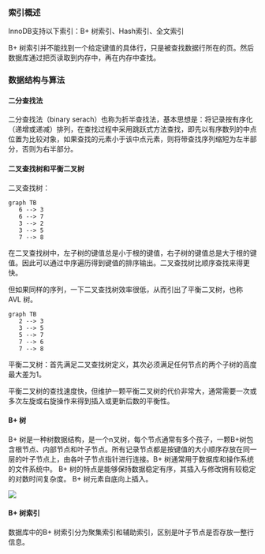 ### 索引概述

InnoDB支持以下索引：B+ 树索引、Hash索引、全文索引

B+ 树索引并不能找到一个给定键值的具体行，只是被查找数据行所在的页。然后数据库通过把页读取到内存中，再在内存中查找。

### 数据结构与算法

#### 二分查找法

二分查找法（binary serach）也称为折半查找法，基本思想是：将记录按有序化（递增或递减）排列，在查找过程中采用跳跃式方法查找，即先以有序数列的中点位置为比较对象，如果查找的元素小于该中点元素，则将带查找序列缩短为左半部分，否则为右半部分。

#### 二叉查找树和平衡二叉树

二叉查找树：

```mermaid
graph TB
   6 --> 3
   6 --> 7
   3 --> 2
   3 --> 5
   7 --> 8
```

在二叉查找树中，左子树的键值总是小于根的键值，右子树的键值总是大于根的键值。因此可以通过中序遍历得到键值的排序输出。二叉查找树比顺序查找来得更快。

但如果同样的序列，一下二叉查找树效率很低，从而引出了平衡二叉树，也称 AVL 树。

```mermaid
graph TB
   2 --> 3   
   3 --> 5
   5 --> 7
   7 --> 6
   7 --> 8
```

平衡二叉树：首先满足二叉查找树定义，其次必须满足任何节点的两个子树的高度最大差为1。

平衡二叉树的查找速度快，但维护一颗平衡二叉树的代价非常大，通常需要一次或多次左旋或右旋操作来得到插入或更新后数的平衡性。

#### B+ 树

B+ 树是一种树数据结构，是一个n叉树，每个节点通常有多个孩子，一颗B+树包含根节点、内部节点和叶子节点。所有记录节点都是按键值的大小顺序存放在同一层的叶子节点上，由各叶子节点指针进行连接。B+ 树通常用于数据库和操作系统的文件系统中。 B+ 树的特点是能够保持数据稳定有序，其插入与修改拥有较稳定的对数时间复杂度。 B+ 树元素自底向上插入。

<div>
    <image src="img/5.bmp"></image>
</div>

#### B+ 树索引

数据库中的B+ 树索引分为聚集索引和辅助索引，区别是叶子节点是否存放一整行信息。